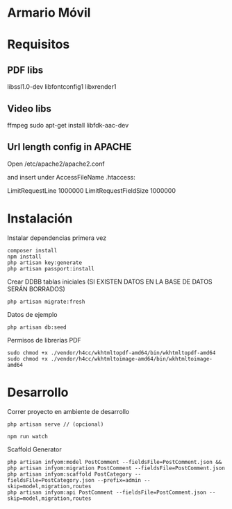 # Armario Móvil


# Requisitos

## PDF libs
libssl1.0-dev
libfontconfig1
libxrender1

## Video libs
ffmpeg
sudo apt-get install libfdk-aac-dev



## Url length config in APACHE
Open /etc/apache2/apache2.conf

and insert under AccessFileName .htaccess:

LimitRequestLine 1000000
LimitRequestFieldSize 1000000




# Instalación

Instalar dependencias primera vez

```
composer install
npm install
php artisan key:generate
php artisan passport:install
```


Crear DDBB tablas iniciales (SI EXISTEN DATOS EN LA BASE DE DATOS SERÁN BORRADOS)

```
php artisan migrate:fresh
```


Datos de ejemplo

```
php artisan db:seed
```


Permisos de librerías PDF
```
sudo chmod +x ./vendor/h4cc/wkhtmltopdf-amd64/bin/wkhtmltopdf-amd64
sudo chmod +x ./vendor/h4cc/wkhtmltoimage-amd64/bin/wkhtmltoimage-amd64
```






# Desarrollo



Correr proyecto en ambiente de desarrollo

```
php artisan serve // (opcional)

npm run watch
```



Scaffold Generator

```
php artisan infyom:model PostComment --fieldsFile=PostComment.json && php artisan infyom:migration PostComment --fieldsFile=PostComment.json
php artisan infyom:scaffold PostCategory --fieldsFile=PostCategory.json --prefix=admin --skip=model,migration,routes
php artisan infyom:api PostComment --fieldsFile=PostComment.json --skip=model,migration,routes
```




